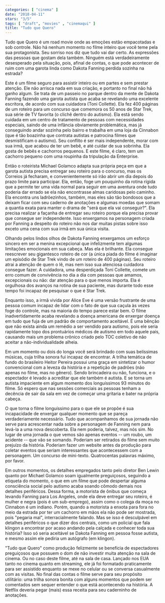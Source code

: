 ```yaml
---
categories: [ "cinema" ]
date: "2018-04-11"
stars: "3/5"
tags: [ "draft", "movies" , "cinemaqui" ]
title: "Tudo que Quero"
---
```

Tudo que Quero é um road movie onde as emoções estão empacotadas e
sob controle. Não há nenhum momento no filme inteiro que você teme
pela sua protagonista. Seu sorriso nos diz que tudo vai dar certo. As
expressões das pessoas que gostam dela também. Ninguém está
verdadeiramente desesperado pela situação, pois, afinal de contas,
o que pode acontecer de ruim com uma garota linda como Dakota Fanning
perdida sozinha na estrada?

Este é um filme seguro para assistir inteiro ou em partes e sem prestar
atenção. Ele não arrisca nada em sua criação, e portanto no final
não há ganho algum. Se trata de um passeio no parque dentro da mente
de Dakota Fanning fazendo uma garota autista que acaba se revelando uma
excelente escritora, de acordo com sua cuidadora (Toni Collette). Ela fez
400 páginas de um roteiro para um concurso que comemora os 50 anos de
Star Trek, sua série de TV favorita (o clichê dentro do autismo). Ela
está sendo cuidada em um centro de tratamento de pessoas com necessidades
especiais, saindo de uma infância obviamente problemática, mas já
conseguindo andar sozinha pelo bairro e trabalha em uma loja da Cinnabon
(que é tão boazinha que contrata autistas e patrocina filmes que
desmistificam o autismo). Seu conflito é ser mais independente, morar com
sua irmã, que acabou de ter um bebê, e até cuidar de sua sobrinha. Ela
gosta de bebês e cachorros pequenos. E este filme, é claro, tem um
cachorro pequeno com uma roupinha da tripulação da Enterprise.

Então o roteirista Michael Golamco adapta sua própria peça em que
a garota autista precisa entregar seu roteiro para o concurso, mas os
Correios já fecharam, e convenientemente só irão abrir um dia depois
do prazo limite para participar. Ela, então, foge um pouquinho da rotina
rígida que a permite ter uma vida normal para seguir em uma aventura
onde tudo poderia dar errado se ela não encontrasse almas caridosas pelo
caminho. Ela encontra uns ladrõezinhos, também, mas eles são tão
bondosos que a deixam ficar com seu caderno de anotações e algumas
moedas que somam a quantia exata para manter o drama de "será que ela
vai conseguir?". Ela precisa realizar a façanha de entregar seu roteiro
porque ela precisa provar que consegue ser independente. Isso enxergamos
na personagem criada por Fanning a despeito do roteiro não nos dar muitas
pistas sobre isso exceto uma cena com sua irmã em sua única visita.

Olhando pelos lindos olhos de Dakota Fanning enxergamos um esforço
sincero em ser a menina excepcional que infelizmente tem algumas
limitações emocionais em sua cabeça. Mas ela é brilhante. Ela
consegue reescrever seu gigantesco roteiro de cor (a única piada do
filme é imaginar um episódio de Star Trek vindo de um roteiro de 400
páginas). Seu roteiro atrai a atenção de quem o lê, mas nem isso
sua atenciosa cuidadora consegue fazer. A cuidadora, uma desperdiçada
Toni Collette, comete um erro comum de convivência no dia a dia com
pessoas que amamos, excepcionais ou não: dar atenção para o que menos
importa. Ela é orgulhosa dos avanços na rotina de sua paciente, mas
durante todo esse tempo foi incapaz de pesquisar o que é Star Trek.

Enquanto isso, a irmã vivida por Alice Eve é uma versão frustrante
de uma pessoa comum incapaz de lidar com o fato de que sua caçula às
vezes foge do controle, mas na maioria do tempo parece estar bem. O
filme inadvertidamente acaba revelando a doença americana de enxergar
doença em tudo que fuja de um padrão de comportamento aceitável. É uma
bênção que não exista ainda um remédio a ser vendido para autismo,
pois ele seria rapidamente topo dos prontuários médicos de autismo em
todo aquele país, causando mais um problema crônico criado pelo TOC
coletivo de não aceitar a não-individualidade alheia.

Em um momento ou dois do longa você será brindado com suas belíssimas
músicas, cuja trilha sonora fui incapaz de encontrar. A trilha temática
de fundo do brasileiro Heitor Pereira possui uma graça em sintetizar
o humor convencional com a leveza da história e a repetição de
padrões (não apenas no filme, mas no gênero). Sendo brincadeira ou
não, funciona, e o espectador é levado a acreditar que ele também
é autista. E se torna um autista impaciente em algum momento dos
longuíssimos 93 minutos do filme. Só espero que nas sessões comerciais
as pessoas tenham a decência de sair da sala em vez de começar uma
gritaria e bater na própria cabeça.

O que torna o filme longuíssimo para o que ele se propõe é sua
incapacidade de enxergar qualquer momento que se pareça verdaderiamente
necessário. Tudo que acompanhamos de sua jornada não serve para
acrescentar nada sobre a personagem de Fanning nem para levá-la a uma
nova descoberta. Ela nem poderia, talvez, mas nós sim. No lugar de uma
jornada o que vemos são apenas eventos -- um roubo, um acidente -- que
vão se somando. Poderiam ser retirados do filme sem muito prejuízo da
história. Poderiam fazer um website antes da produção para coletar
eventos que seriam interessantes que acontecessem com a personagem. Um
concurso de mini-texto. Quatrocentas palavras máximo, por favor.

Em outros momentos, os detalhes empregados tanto pelo diretor Ben Lewin
quanto por Michael Golamco soam igualmente preguiçosos, seguindo
a etiqueta do momento, o que em um filme que pode despertar alguma
consciência social pelo autismo acaba soando cômodo demais nos detalhes
periféricos. Dessa forma, a motorista de ônibus que começa levando
Fanning para Los Angeles, onde ela deve entregar seu roteiro, é mulher e
negra (pois é um sub-emprego), assim como o colega da moça no Cinnabon
é um indiano. Porém, quando a motorista a enxota para fora no meio da
estrada por ter um cachorro em mãos ela não pode ser mostrada, pois
"pegaria mal", interracialmente falando. Mas se isso é desculpável em
detalhes periféricos o que dizer dos centrais, como um policial que fala
klingon a encontrar por acaso andando pela calçada e conhecer toda sua
história? Isso só seria aceitável se Dakota Fanning em pessoa fosse
autista, e mesmo assim ele pediria um autógrafo (em klingon).

"Tudo que Quero" como produção felizmente se beneficia de espectadores
preguiçosos que possuem o dom de não investir muita atenção na sala
de cinema. Ou no caso deste filme, até na sala de casa. Lançado nos EUA
tanto no cinema quanto em streaming, ele já foi formatado praticamente
para ser assistido enquanto se mexe no celular ou se conversa casualmente
com as visitas. No final das contas o filme serve para seu propósito
utilitário: uma trilha sonora bonita com alguns momentos que podem ser
comentados sem sequer entender o que está acontecendo na história. A
Netflix deveria pegar (mais) essa receita para seu caderninho de
anotações.
